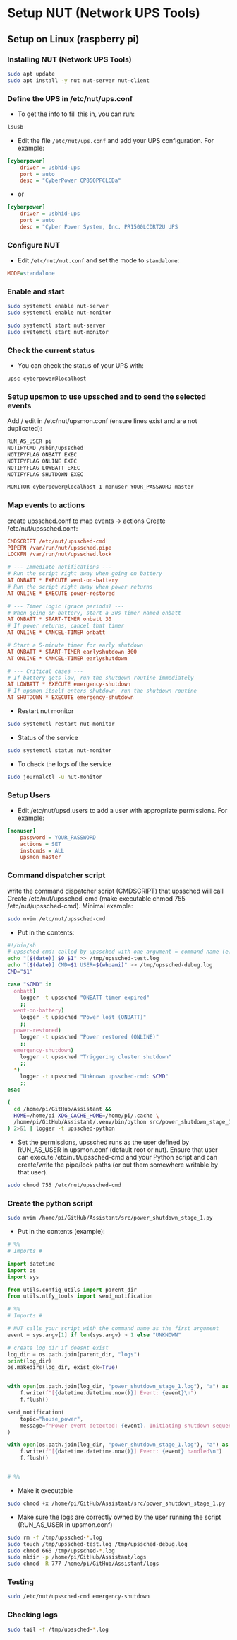 # Setup NUT (Network UPS Tools)

## Setup on Linux (raspberry pi)

### Installing NUT (Network UPS Tools)

```bash
sudo apt update
sudo apt install -y nut nut-server nut-client
```

### Define the UPS in /etc/nut/ups.conf

- To get the info to fill this in, you can run:

```bash
lsusb
```

- Edit the file `/etc/nut/ups.conf` and add your UPS configuration. For example:

```ini
[cyberpower]
    driver = usbhid-ups
    port = auto
    desc = "CyberPower CP850PFCLCDa"
```

- or

```ini
[cyberpower]
    driver = usbhid-ups
    port = auto
    desc = "Cyber Power System, Inc. PR1500LCDRT2U UPS
```

### Configure NUT

- Edit `/etc/nut/nut.conf` and set the mode to `standalone`:

```ini
MODE=standalone
```

### Enable and start

```bash
sudo systemctl enable nut-server
sudo systemctl enable nut-monitor

sudo systemctl start nut-server
sudo systemctl start nut-monitor
```

### Check the current status

- You can check the status of your UPS with:

```bash
upsc cyberpower@localhost
```

### Setup upsmon to use upssched and to send the selected events

Add / edit in /etc/nut/upsmon.conf (ensure lines exist and are not duplicated):

```bash
RUN_AS_USER pi
NOTIFYCMD /sbin/upssched
NOTIFYFLAG ONBATT EXEC
NOTIFYFLAG ONLINE EXEC
NOTIFYFLAG LOWBATT EXEC
NOTIFYFLAG SHUTDOWN EXEC

MONITOR cyberpower@localhost 1 monuser YOUR_PASSWORD master
```

### Map events to actions

create upssched.conf to map events → actions
Create /etc/nut/upssched.conf:

```ini
CMDSCRIPT /etc/nut/upssched-cmd
PIPEFN /var/run/nut/upssched.pipe
LOCKFN /var/run/nut/upssched.lock

# --- Immediate notifications ---
# Run the script right away when going on battery
AT ONBATT * EXECUTE went-on-battery
# Run the script right away when power returns
AT ONLINE * EXECUTE power-restored

# --- Timer logic (grace periods) ---
# When going on battery, start a 30s timer named onbatt
AT ONBATT * START-TIMER onbatt 30
# If power returns, cancel that timer
AT ONLINE * CANCEL-TIMER onbatt

# Start a 5-minute timer for early shutdown
AT ONBATT * START-TIMER earlyshutdown 300
AT ONLINE * CANCEL-TIMER earlyshutdown

# --- Critical cases ---
# If battery gets low, run the shutdown routine immediately
AT LOWBATT * EXECUTE emergency-shutdown
# If upsmon itself enters shutdown, run the shutdown routine
AT SHUTDOWN * EXECUTE emergency-shutdown
```

- Restart nut monitor

```bash
sudo systemctl restart nut-monitor
```

- Status of the service

```bash
sudo systemctl status nut-monitor
```

- To check the logs of the service

```bash
sudo journalctl -u nut-monitor
```

### Setup Users

- Edit /etc/nut/upsd.users to add a user with appropriate permissions. For example:

```ini
[monuser]
    password = YOUR_PASSWORD
    actions = SET
    instcmds = ALL
    upsmon master
```

### Command dispatcher script

write the command dispatcher script (CMDSCRIPT) that upssched will call
Create /etc/nut/upssched-cmd (make executable chmod 755 /etc/nut/upssched-cmd). Minimal example:

```bash
sudo nvim /etc/nut/upssched-cmd
```

- Put in the contents:

```bash
#!/bin/sh
# upssched-cmd: called by upssched with one argument = command name (e.g. emergency-shutdown)
echo "[$(date)] $0 $1" >> /tmp/upssched-test.log
echo "[$(date)] CMD=$1 USER=$(whoami)" >> /tmp/upssched-debug.log
CMD="$1"

case "$CMD" in
  onbatt)
    logger -t upssched "ONBATT timer expired"
    ;;
  went-on-battery)
    logger -t upssched "Power lost (ONBATT)"
    ;;
  power-restored)
    logger -t upssched "Power restored (ONLINE)"
    ;;
  emergency-shutdown)
    logger -t upssched "Triggering cluster shutdown"
    ;;
  *)
    logger -t upssched "Unknown upssched-cmd: $CMD"
    ;;
esac

(
  cd /home/pi/GitHub/Assistant &&
  HOME=/home/pi XDG_CACHE_HOME=/home/pi/.cache \
  /home/pi/GitHub/Assistant/.venv/bin/python src/power_shutdown_stage_1.py "$CMD"
) 2>&1 | logger -t upssched-python
```

- Set the permissions, upssched runs as the user defined by RUN_AS_USER in upsmon.conf (default root or nut). Ensure that user can execute /etc/nut/upssched-cmd and your Python script and can create/write the pipe/lock paths (or put them somewhere writable by that user).

```bash
sudo chmod 755 /etc/nut/upssched-cmd
```

### Create the python script

```bash
sudo nvim /home/pi/GitHub/Assistant/src/power_shutdown_stage_1.py
```

- Put in the contents (example):

```python
# %%
# Imports #

import datetime
import os
import sys

from utils.config_utils import parent_dir
from utils.ntfy_tools import send_notification

# %%
# Imports #

# NUT calls your script with the command name as the first argument
event = sys.argv[1] if len(sys.argv) > 1 else "UNKNOWN"

# create log dir if doesnt exist
log_dir = os.path.join(parent_dir, "logs")
print(log_dir)
os.makedirs(log_dir, exist_ok=True)


with open(os.path.join(log_dir, "power_shutdown_stage_1.log"), "a") as f:
    f.write(f"[{datetime.datetime.now()}] Event: {event}\n")
    f.flush()

send_notification(
    topic="house_power",
    message=f"Power event detected: {event}. Initiating shutdown sequence stage 1.",
)

with open(os.path.join(log_dir, "power_shutdown_stage_1.log"), "a") as f:
    f.write(f"[{datetime.datetime.now()}] Event: {event} handled\n")
    f.flush()


# %%
```

- Make it executable

```bash
sudo chmod +x /home/pi/GitHub/Assistant/src/power_shutdown_stage_1.py
```

- Make sure the logs are correctly owned by the user running the script (RUN_AS_USER in upsmon.conf)

```bash
sudo rm -f /tmp/upssched-*.log
sudo touch /tmp/upssched-test.log /tmp/upssched-debug.log
sudo chmod 666 /tmp/upssched-*.log
sudo mkdir -p /home/pi/GitHub/Assistant/logs
sudo chmod -R 777 /home/pi/GitHub/Assistant/logs
```

### Testing

```bash
sudo /etc/nut/upssched-cmd emergency-shutdown
```

### Checking logs

```bash
sudo tail -f /tmp/upssched-*.log
```
